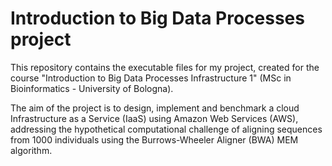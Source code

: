 # Introduction to Big Data Processes project

This repository contains the executable files for my project, created for the course "Introduction to Big Data Processes Infrastructure 1" (MSc in Bioinformatics - University of Bologna).

The aim of the project is to design, implement and benchmark a cloud Infrastructure as a Service (IaaS) using Amazon Web Services (AWS), addressing the hypothetical computational challenge of aligning sequences from 1000 individuals using the Burrows-Wheeler Aligner (BWA) MEM algorithm.
